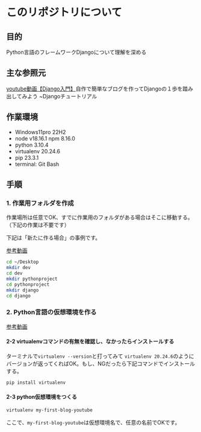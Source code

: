 # このリポジトリについて

## 目的

Python言語のフレームワークDjangoについて理解を深める

## 主な参照元

[youtube動画【Django入門】](https://youtu.be/O037g3NOoXY?si=5c4CENL3XgbCYHuz)自作で簡単なブログを作ってDjangoの１歩を踏み出してみよう ~Djangoチュートリアル  

## 作業環境

- Windows11pro 22H2
- node v18.16.1 npm 8.16.0
- python 3.10.4
- virtualenv 20.24.6
- pip 23.3.1
- terminal: Git Bash

## 手順

### 1. 作業用フォルダを作成

作業場所は任意でOK、すでに作業用のフォルダがある場合はそこに移動する。（下記の作業は不要です）  

下記は「新たに作る場合」の事例です。  

[参考動画](https://youtu.be/O037g3NOoXY?si=8f7kSovNcukkREmK&t=380)

```bash
cd ~/Desktop
mkdir dev
cd dev
mkdir pythonproject
cd pythonproject
mkdir django
cd django
```

### 2. Python言語の仮想環境を作る

[参考動画](https://youtu.be/O037g3NOoXY?si=m-CTFg3WPWqkPSKu&t=420)  

#### 2-2 virtualenvコマンドの有無を確認し、なかったらインストールする

ターミナルで`virtualenv --version`と打ってみて `virtualenv 20.24.6`のようにバージョンが返ってくればOK。もし、NGだったら下記コマンドでインストールする。

```bash
pip install virtualenv
```

#### 2-3 python仮想環境をつくる

```bash
virtualenv my-first-blog-youtube
```

ここで、`my-first-blog-youtube`は仮想環境名で、任意の名前でOKです。
